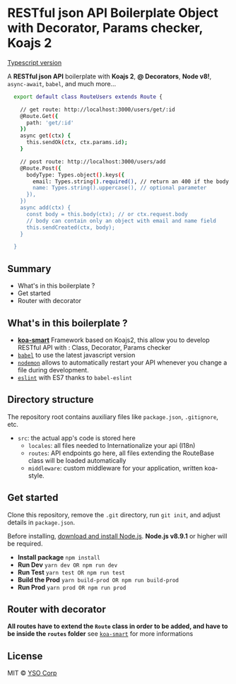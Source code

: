# RESTful json API Boilerplate Object with Decorator, Params checker, Koajs 2

[Typescript version](https://github.com/ysocorp/koa-smart-boilerplate)

A **RESTful json API** boilerplate with **Koajs 2**, **@ Decorators**, **Node v8!**, `async-await`, `babel`, and much more...

```sh
  export default class RouteUsers extends Route {

    // get route: http://localhost:3000/users/get/:id
    @Route.Get({
      path: 'get/:id'
    })
    async get(ctx) {
      this.sendOk(ctx, ctx.params.id);
    }

    // post route: http://localhost:3000/users/add
    @Route.Post({
      bodyType: Types.object().keys({
        email: Types.string().required(), // return an 400 if the body doesn't contain email key
        name: Types.string().uppercase(), // optional parameter
      }),
    })
    async add(ctx) {
      const body = this.body(ctx); // or ctx.request.body
      // body can contain only an object with email and name field
      this.sendCreated(ctx, body);
    }

  }
```

## Summary

- What's in this boilerplate ?
- Get started
- Router with decorator

## What's in this boilerplate ?

- [**koa-smart**](https://github.com/ysocorp/koa-smart) Framework based on Koajs2, this allow you to develop RESTful API with : Class, Decorator, Params checker
- [`babel`](https://babeljs.io/) to use the latest javascript version
- [`nodemon`](https://github.com/remy/nodemon) allows to automatically restart your API whenever you change a file during development.
- [`eslint`](https://github.com/eslint/eslint) with ES7 thanks to `babel-eslint`

## Directory structure

The repository root contains auxiliary files like `package.json`, `.gitignore`, etc.

- `src`: the actual app's code is stored here
  - `locales`: all files needed to Internationalize your api (I18n)
  - `routes`: API endpoints go here, all files extending the RouteBase class will be loaded automatically
  - `middleware`: custom middleware for your application, written koa-style.

## Get started

Clone this repository, remove the `.git` directory, run `git init`, and adjust details in `package.json`.

Before installing, [download and install Node.js](https://nodejs.org/en/download/). **Node.js v8.9.1** or higher will be required.

- **Install package**
  `npm install`
- **Run Dev**
  `yarn dev OR npm run dev`
- **Run Test**
  `yarn test OR npm run test`
- **Build the Prod**
  `yarn build-prod OR npm run build-prod`
- **Run Prod**
  `yarn prod OR npm run prod`

## Router with decorator

**All routes have to extend the `Route` class in order to be added, and have to be inside the `routes` folder**
see [`koa-smart`](https://github.com/ysocorp/koa-smart) for more informations

## License

MIT © [YSO Corp](http://www.ysocorp.com/)
